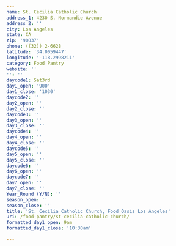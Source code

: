 ```yaml
---
name: St. Cecilia Catholic Church
address_1: 4230 S. Normandie Avenue
address_2: ''
city: Los Angeles
state: CA
zip: '90037'
phone: ((32)) 2-6628
latitude: '34.0059447'
longitude: '-118.2998211'
category: Food Pantry
website: ''
'': ''
daycode1: Sat3rd
day1_open: '900'
day1_close: '1030'
daycode2: ''
day2_open: ''
day2_close: ''
daycode3: ''
day3_open: ''
day3_close: ''
daycode4: ''
day4_open: ''
day4_close: ''
daycode5: ''
day5_open: ''
day5_close: ''
daycode6: ''
day6_open: ''
daycode7: ''
day7_open: ''
day7_close: ''
Year_Round (Y/N): ''
season_open: ''
season_close: ''
title: 'St. Cecilia Catholic Church, Food Oasis Los Angeles'
uri: /food-pantry/st-cecilia-catholic-church/
formatted_day1_open: 9am
formatted_day1_close: '10:30am'

---
```

